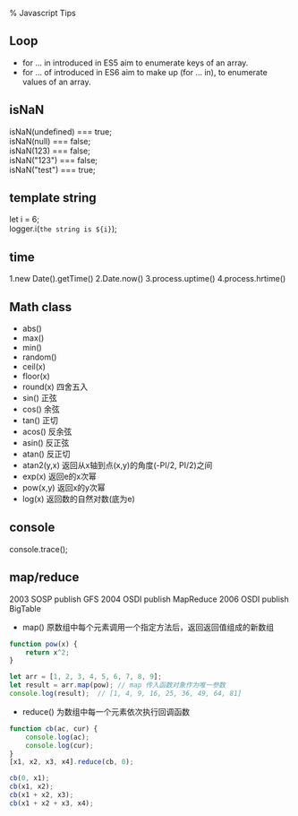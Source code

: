 % Javascript Tips

<link id="linkstyle" rel='stylesheet' href='css/markdown.css'/>

## Loop ##
* for ... in introduced in ES5 aim to enumerate keys of an array.
* for ... of introduced in ES6 aim to make up (for ... in), to enumerate values of an array.

## isNaN ##

isNaN(undefined) === true;  
isNaN(null) === false;  
isNaN(123) === false;  
isNaN("123") === false;  
isNaN("test") === true;  

## template string ##

let i = 6;  
logger.i(`the string is ${i}`);  

## time ##
1.new Date().getTime()
2.Date.now()
3.process.uptime()
4.process.hrtime()

## Math class ##
* abs()
* max()
* min()
* random()
* ceil(x)
* floor(x)
* round(x) 四舍五入
* sin() 正弦
* cos() 余弦
* tan() 正切
* acos() 反余弦
* asin() 反正弦
* atan() 反正切
* atan2(y,x) 返回从x轴到点(x,y)的角度(-PI/2, PI/2)之间
* exp(x) 返回e的x次幂
* pow(x,y) 返回x的y次幂
* log(x) 返回数的自然对数(底为e)

## console ##
console.trace();

## map/reduce ##
2003 SOSP publish GFS
2004 OSDI publish MapReduce
2006 OSDI publish BigTable

* map() 原数组中每个元素调用一个指定方法后，返回返回值组成的新数组

``` javascript
function pow(x) {
    return x^2;
}

let arr = [1, 2, 3, 4, 5, 6, 7, 8, 9];
let result = arr.map(pow); // map 传入函数对象作为唯一参数
console.log(result);  // [1, 4, 9, 16, 25, 36, 49, 64, 81]

```

* reduce() 为数组中每一个元素依次执行回调函数

``` javascript
function cb(ac, cur) {
    console.log(ac);
    console.log(cur);
}
[x1, x2, x3, x4].reduce(cb, 0); 

cb(0, x1);
cb(x1, x2);
cb(x1 + x2, x3);
cb(x1 + x2 + x3, x4);
```

